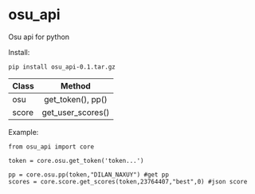 osu_api
===========

Osu api for python

Install:

    pip install osu_api-0.1.tar.gz
    

| Class | Method | 
|----------------|:---------:|
| osu | get_token(), pp() | 
| score | get_user_scores() | 
Example:
    
    from osu_api import core

    token = core.osu.get_token('token...')

    pp = core.osu.pp(token,"DILAN_NAXUY") #get pp
    scores = core.score.get_scores(token,23764407,"best",0) #json score
    
 



    
